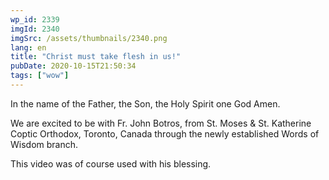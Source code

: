 ```yaml
---
wp_id: 2339
imgId: 2340
imgSrc: /assets/thumbnails/2340.png
lang: en
title: "Christ must take flesh in us!"
pubDate: 2020-10-15T21:50:34
tags: ["wow"]
---
```


<!-- page: 6 -->

<p>In the name of the Father, the Son, the Holy Spirit one God Amen.</p>
<p>We are excited to be with Fr. John Botros, from St. Moses &amp; St. Katherine Coptic Orthodox, Toronto, Canada through the newly established Words of Wisdom branch.</p>
<p>This video was of course used with his blessing.</p>
<p>&nbsp;</p>
